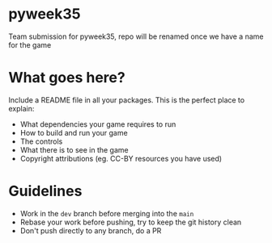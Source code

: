 # pyweek35
Team submission for pyweek35, repo will be renamed once we have a name for the game


# What goes here?
Include a README file in all your packages. This is the perfect place to explain:

* What dependencies your game requires to run
* How to build and run your game
* The controls
* What there is to see in the game
* Copyright attributions (eg. CC-BY resources you have used)

# Guidelines
* Work in the `dev` branch before merging into the `main`
* Rebase your work before pushing, try to keep the git history clean
* Don't push directly to any branch, do a PR
